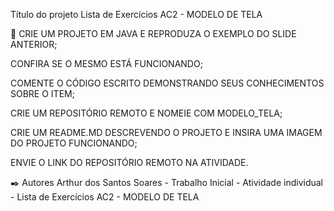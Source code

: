 Título do projeto Lista de Exercícios AC2 - MODELO DE TELA

🚀 CRIE UM PROJETO EM JAVA E REPRODUZA O EXEMPLO DO SLIDE ANTERIOR;

CONFIRA SE O MESMO ESTÁ FUNCIONANDO;

COMENTE O CÓDIGO ESCRITO DEMONSTRANDO SEUS CONHECIMENTOS SOBRE O ITEM;

CRIE UM REPOSITÓRIO REMOTO E NOMEIE COM MODELO_TELA;

CRIE UM README.MD DESCREVENDO O PROJETO E INSIRA UMA IMAGEM DO PROJETO FUNCIONANDO;

ENVIE O LINK DO REPOSITÓRIO REMOTO NA ATIVIDADE.

✒️ Autores Arthur dos Santos Soares - Trabalho Inicial - Atividade individual - Lista de Exercícios AC2 - MODELO DE TELA

